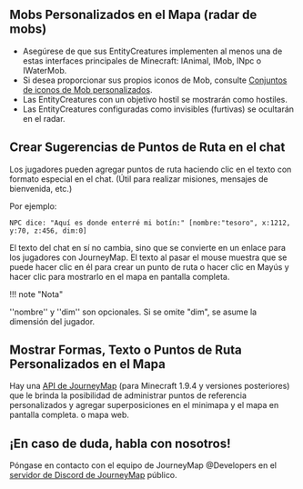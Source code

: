 ## **Mobs Personalizados en el Mapa (radar de mobs)**

- Asegúrese de que sus EntityCreatures implementen al menos una de estas interfaces principales de Minecraft: IAnimal, IMob, INpc o IWaterMob.
- Si desea proporcionar sus propios iconos de Mob, consulte [Conjuntos de iconos de Mob personalizados](custom-mob-icons.md).
- Las EntityCreatures con un objetivo hostil se mostrarán como hostiles.
- Las EntityCreatures configuradas como invisibles (furtivas) se ocultarán en el radar.

## **Crear Sugerencias de Puntos de Ruta en el chat**

Los jugadores pueden agregar puntos de ruta haciendo clic en el texto con formato especial en el chat. (Útil para realizar misiones, mensajes de bienvenida, etc.)

Por ejemplo:

`NPC dice: "Aquí es donde enterré mi botín:" [nombre:"tesoro", x:1212, y:70, z:456, dim:0]`

El texto del chat en sí no cambia, sino que se convierte en un enlace para los jugadores con JourneyMap. El texto al pasar el mouse muestra que se puede hacer clic en él para crear un punto de ruta o hacer clic en Mayús y hacer clic para mostrarlo en el mapa en pantalla completa.

!!! note "Nota"

 ''nombre'' y ''dim'' son opcionales. Si se omite "dim", se asume la dimensión del jugador.

## **Mostrar Formas, Texto o Puntos de Ruta Personalizados en el Mapa**

Hay una [API de JourneyMap](https://github.com/TeamJM/journeymap-api) (para Minecraft 1.9.4 y versiones posteriores) que le brinda la posibilidad de administrar puntos de referencia personalizados y agregar superposiciones en el minimapa y el mapa en pantalla completa. o mapa web.

## **¡En caso de duda, habla con nosotros!**

Póngase en contacto con el equipo de JourneyMap @Developers en el [servidor de Discord de JourneyMap](https://discord.gg/eP8gE69) público.